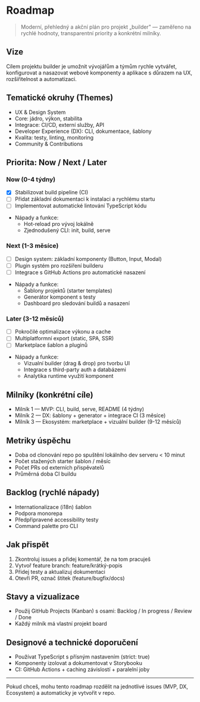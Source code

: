 # Roadmap

> Moderní, přehledný a akční plán pro projekt „builder" — zaměřeno na rychlé hodnoty, transparentní priority a konkrétní milníky.

## Vize

Cílem projektu builder je umožnit vývojářům a týmům rychle vytvářet, konfigurovat a nasazovat webové komponenty a aplikace s důrazem na UX, rozšiřitelnost a automatizaci.

## Tematické okruhy (Themes)

- UX & Design System
- Core: jádro, výkon, stabilita
- Integrace: CI/CD, externí služby, API
- Developer Experience (DX): CLI, dokumentace, šablony
- Kvalita: testy, linting, monitoring
- Community & Contributions

## Priorita: Now / Next / Later

### Now (0-4 týdny)
- [x] Stabilizovat build pipeline (CI)
- [ ] Přidat základní dokumentaci k instalaci a rychlému startu
- [ ] Implementovat automatické lintování TypeScript kódu
- Nápady a funkce:
  - Hot-reload pro vývoj lokálně
  - Zjednodušený CLI: init, build, serve

### Next (1-3 měsíce)
- [ ] Design system: základní komponenty (Button, Input, Modal)
- [ ] Plugin systém pro rozšíření builderu
- [ ] Integrace s GitHub Actions pro automatické nasazení
- Nápady a funkce:
  - Šablony projektů (starter templates)
  - Generátor komponent s testy
  - Dashboard pro sledování buildů a nasazení

### Later (3-12 měsíců)
- [ ] Pokročilé optimalizace výkonu a cache
- [ ] Multiplatformní export (static, SPA, SSR)
- [ ] Marketplace šablon a pluginů
- Nápady a funkce:
  - Vizualní builder (drag & drop) pro tvorbu UI
  - Integrace s third-party auth a databázemi
  - Analytika runtime využití komponent

## Milníky (konkrétní cíle)
- Milník 1 — MVP: CLI, build, serve, README (4 týdny)
- Milník 2 — DX: šablony + generator + integrace CI (3 měsíce)
- Milník 3 — Ekosystém: marketplace + vizuální builder (9-12 měsíců)

## Metriky úspěchu
- Doba od clonování repo po spuštění lokálního dev serveru < 10 minut
- Počet stažených starter šablon / měsíc
- Počet PRs od externích přispěvatelů
- Průměrná doba CI buildu

## Backlog (rychlé nápady)
- Internationalizace (i18n) šablon
- Podpora monorepa
- Předpřipravené accessibility testy
- Command palette pro CLI

## Jak přispět
1. Zkontroluj issues a přidej komentář, že na tom pracuješ
2. Vytvoř feature branch: feature/krátký-popis
3. Přidej testy a aktualizuj dokumentaci
4. Otevři PR, označ štítek (feature/bugfix/docs)

## Stavy a vizualizace
- Použij GitHub Projects (Kanban) s osami: Backlog / In progress / Review / Done
- Každý milník má vlastní projekt board

## Designové a technické doporučení
- Používat TypeScript s přísným nastavením (strict: true)
- Komponenty izolovat a dokumentovat v Storybooku
- CI: GitHub Actions + caching závislostí + paralelní joby

---

Pokud chceš, mohu tento roadmap rozdělit na jednotlivé issues (MVP, DX, Ecosystem) a automaticky je vytvořit v repo.